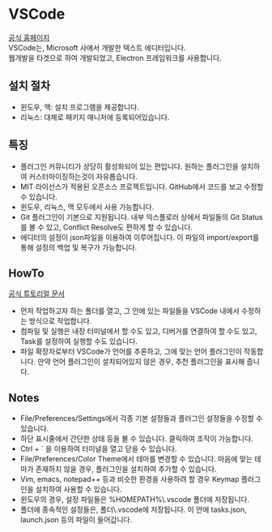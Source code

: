 # VSCode
[공식 홈페이지](https://code.visualstudio.com/)  
VSCode는, Microsoft 사에서 개발한 텍스트 에디터입니다.  
웹개발을 타겟으로 하여 개발되었고, Electron 프레임워크를 사용합니다.  

## 설치 절차
- 윈도우, 맥: 설치 프로그램을 제공합니다.
- 리눅스: 대체로 패키지 매니저에 등록되어있습니다.

## 특징
- 플러그인 커뮤니티가 상당히 활성화되어 있는 편입니다. 원하는 플러그인을 설치하여 커스터마이징하는것이 자유롭습니다.  
- MIT 라이선스가 적용된 오픈소스 프로젝트입니다. GitHub에서 코드를 보고 수정할 수 있습니다.  
- 윈도우, 리눅스, 맥 모두에서 사용 가능합니다.
- Git 플러그인이 기본으로 지원됩니다. 내부 익스플로러 상에서 파일들의 Git Status를 볼 수 있고, Conflict Resolve도 편하게 할 수 있습니다.
- 에디터의 설정이 json파일을 이용하여 이루어집니다. 이 파일의 import/export를 통해 설정의 백업 및 복구가 가능합니다.

## HowTo 
[공식 튜토리얼 문서](https://code.visualstudio.com/docs)  
- 먼저 작업하고자 하는 폴더를 열고, 그 안에 있는 파일들을 VSCode 내에서 수정하는 방식으로 작업합니다.
- 컴파일 및 실행은 내장 터미널에서 할 수도 있고, 디버거를 연결하여 할 수도 있고, Task를 설정하여 실행할 수도 있습니다.
- 파일 확장자로부터 VSCode가 언어를 추론하고, 그에 맞는 언어 플러그인이 작동합니다. 만약 언어 플러그인이 설치되어있지 않은 경우, 추천 플러그인을 표시해 줍니다.

## Notes
- File/Preferences/Settings에서 각종 기본 설정들과 플러그인 설정들을 수정할 수 있습니다.
- 하단 표시줄에서 간단한 상태 등을 볼 수 있습니다. 클릭하여 조작이 가능합니다.
- Ctrl + ` 을 이용하여 터미널을 열고 닫을 수 있습니다.
- File/Preferences/Color Theme에서 테마를 변경할 수 있습니다. 마음에 맞는 테마가 존재하지 않을 경우, 플러그인을 설치하여 추가할 수 있습니다.
- Vim, emacs, notepad++ 등과 비슷한 환경을 사용하려 할 경우 Keymap 플러그인을 설치하여 사용할 수 있습니다.
- 윈도우의 경우, 설정 파일들은 %HOMEPATH%\\.vscode 폴더에 저장됩니다.
- 폴더에 종속적인 설정들은, 폴더\\.vscode에 저장됩니다. 이 안에 tasks.json, launch.json 등의 파일이 들어갑니다.